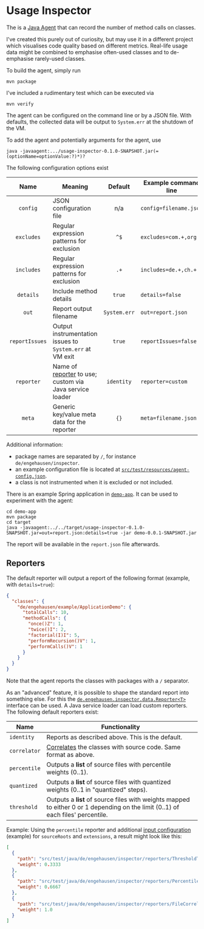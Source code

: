 # Usage Inspector

The is a [Java Agent](https://www.developer.com/design/what-is-java-agent/) that can record
the number of method calls on classes.

I've created this purely out of curiosity, but may use it in a different project which
visualises code quality based on different metrics. Real-life usage data might be combined
to emphasise often-used classes and to de-emphasise rarely-used classes.

To build the agent, simply run

    mvn package

I've included a rudimentary test which can be executed via

    mvn verify

The agent can be configured on the command line or by a JSON file.
With defaults, the collected data will be output to `System.err` at the shutdown of the VM.

To add the agent and potentially arguments for the agent, use

    java -javaagent:.../usage-inspector-0.1.0-SNAPSHOT.jar(=(optionName=optionValue:?)*)?

The following configuration options exist

| Name           | Meaning                                                  | Default      | Example command line   | JSON                                   |
|:--------------:|----------------------------------------------------------|:------------:|------------------------|----------------------------------------|
| `config`       | JSON configuration file                                  | n/a          | `config=filename.json` | n/a                                    |
| `excludes`     | Regular expression patterns for exclusion                | `^$`         | `excludes=com.+,org.+` | `{ "excludes": [ "com.+", "org.+" ] }` |
| `includes`     | Regular expression patterns for exclusion                | `.+`         | `includes=de.+,ch.+`   | `{ "includes": [ "de.+", "ch.+" ] }`   |
| `details`      | Include method details                                   | `true`       | `details=false`        | `{ "details": false }`                 |
| `out`          | Report output filename                                   | `System.err` | `out=report.json`      | `{ "out": "report.json" }`             |
| `reportIssues` | Output instrumentation issues to `System.err` at VM exit | `true`       | `reportIssues=false`   | `{ "reportIssues": false }`            |
| `reporter`     | Name of [reporter](#reporters) to use; custom via Java service loader  | `identity`   | `reporter=custom`      | `{ "reporter": "custom" }`             |
| `meta`         | Generic key/value meta data for the reporter             | `{}`         | `meta=filename.json`   | `{ "meta": "filename.json" }`          |

Additional information:

- package names are separated by `/`, for instance `de/engehausen/inspector`.
- an example configuration file is located at [`src/test/resources/agent-config.json`](./src/test/resources/agent-config.json).
- a class is not instrumented when it is excluded or not included.

There is an example Spring application in [`demo-app`](./demo-app). It can be used to experiment with the agent:

    cd demo-app
    mvn package
    cd target
    java -javaagent:../../target/usage-inspector-0.1.0-SNAPSHOT.jar=out=report.json:details=true -jar demo-0.0.1-SNAPSHOT.jar

The report will be available in the `report.json` file afterwards.

## Reporters

The default reporter will output a report of the following format (example, with `details=true`):

```json
{
  "classes": {
    "de/engehausen/example/ApplicationDemo": {
      "totalCalls": 10,
      "methodCalls": {
        "once()Z": 1,
        "twice()I": 2,
        "factorial(I)I": 5,
        "performRecursion()V": 1,
        "performCalls()V": 1
      }
    }
  }
}
```

Note that the agent reports the classes with packages with a `/` separator.

As an "advanced" feature, it is possible to shape the standard report into something else.
For this the [`de.engehausen.inspector.data.Reporter<T>`](src/main/java/de/engehausen/inspector/data/Reporter.java) interface can be used.
A Java service loader can load custom reporters.
The following default reporters exist:

| Name          | Functionality                                                                                                                         |
|---------------|---------------------------------------------------------------------------------------------------------------------------------------|
| `identity`    | Reports as described above. This is the default.                                                                                      |
| `correlator`  | [Correlates](src/main/java/de/engehausen/inspector/reporters/FileCorrelator.java) the classes with source code. Same format as above. |
| `percentile`  | Outputs a **list** of source files with percentile weights (0..1).                                                                    |
| `quantized`   | Outputs a **list** of source files with quantized weights (0..1 in "quantized" steps).                                                |
| `threshold`   | Outputs a **list** of source files with weights mapped to either 0 or 1 depending on the limit (0..1) of each files' percentile.      |

Example: Using the `percentile` reporter and additional [input configuration](src/test/resources/agent-config-correlator.json) (example)
for `sourceRoots` and `extensions`, a result might look like this:

```json
[
  {
    "path": "src/test/java/de/engehausen/inspector/reporters/ThresholdTest.java",
    "weight": 0.3333
  },
  {
    "path": "src/test/java/de/engehausen/inspector/reporters/PercentileTest.java",
    "weight": 0.6667
  },
  {
    "path": "src/test/java/de/engehausen/inspector/reporters/FileCorrelatorTest.java",
    "weight": 1.0
  }
]
```
